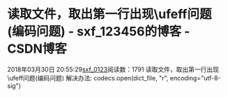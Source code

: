 # 读取文件，取出第一行出现\ufeff问题(编码问题) - sxf_123456的博客 - CSDN博客
2018年03月30日 20:55:29[sxf_0123](https://me.csdn.net/sxf_123456)阅读数：1791
                读取文件，取出第一行出现\ufeff问题(编码问题)
解决办法:
codecs.open(dict_file, "r", encoding="utf-8-sig")
